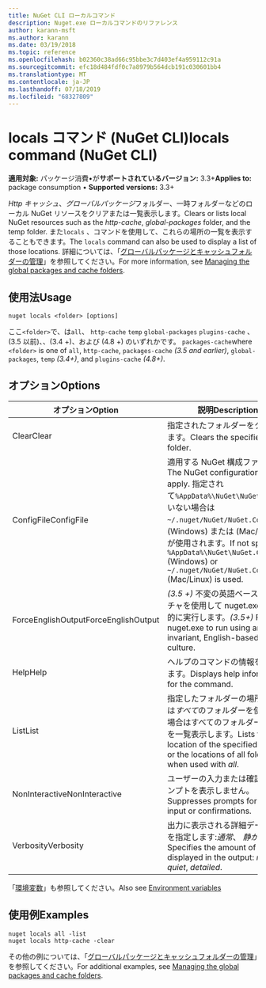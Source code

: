 ```yaml
---
title: NuGet CLI ローカルコマンド
description: Nuget.exe ローカルコマンドのリファレンス
author: karann-msft
ms.author: karann
ms.date: 03/19/2018
ms.topic: reference
ms.openlocfilehash: b02360c38ad66c95bbe3c7d403ef4a959112c91a
ms.sourcegitcommit: efc18d484fdf0c7a8979b564dcb191c030601bb4
ms.translationtype: MT
ms.contentlocale: ja-JP
ms.lasthandoff: 07/18/2019
ms.locfileid: "68327809"
---
```

# <a name="locals-command-nuget-cli"></a><span data-ttu-id="654e9-103">locals コマンド (NuGet CLI)</span><span class="sxs-lookup"><span data-stu-id="654e9-103">locals command (NuGet CLI)</span></span>

<span data-ttu-id="654e9-104">**適用対象:** パッケージ消費&bullet;が**サポートされているバージョン:** 3.3+</span><span class="sxs-lookup"><span data-stu-id="654e9-104">**Applies to:** package consumption &bullet; **Supported versions:** 3.3+</span></span>

<span data-ttu-id="654e9-105">*Http キャッシュ*、*グローバルパッケージ*フォルダー、一時フォルダーなどのローカル NuGet リソースをクリアまたは一覧表示します。</span><span class="sxs-lookup"><span data-stu-id="654e9-105">Clears or lists local NuGet resources such as the *http-cache*, *global-packages* folder, and the temp folder.</span></span> <span data-ttu-id="654e9-106">また`locals` 、コマンドを使用して、これらの場所の一覧を表示することもできます。</span><span class="sxs-lookup"><span data-stu-id="654e9-106">The `locals` command can also be used to display a list of those locations.</span></span> <span data-ttu-id="654e9-107">詳細については、「[グローバルパッケージとキャッシュフォルダーの管理](../../consume-packages/managing-the-global-packages-and-cache-folders.md)」を参照してください。</span><span class="sxs-lookup"><span data-stu-id="654e9-107">For more information, see [Managing the global packages and cache folders](../../consume-packages/managing-the-global-packages-and-cache-folders.md).</span></span>

## <a name="usage"></a><span data-ttu-id="654e9-108">使用法</span><span class="sxs-lookup"><span data-stu-id="654e9-108">Usage</span></span>

```cli
nuget locals <folder> [options]
```

<span data-ttu-id="654e9-109">ここ`<folder>`で、は`all`、 `http-cache` `temp`  `global-packages` `plugins-cache`  、(3.5 以前)、、(3.4 +)、および (4.8 +) のいずれかです。 `packages-cache`</span><span class="sxs-lookup"><span data-stu-id="654e9-109">where `<folder>` is one of `all`, `http-cache`, `packages-cache` *(3.5 and earlier)*, `global-packages`, `temp` *(3.4+)*, and `plugins-cache` *(4.8+)*.</span></span>

## <a name="options"></a><span data-ttu-id="654e9-110">オプション</span><span class="sxs-lookup"><span data-stu-id="654e9-110">Options</span></span>

| <span data-ttu-id="654e9-111">オプション</span><span class="sxs-lookup"><span data-stu-id="654e9-111">Option</span></span> | <span data-ttu-id="654e9-112">説明</span><span class="sxs-lookup"><span data-stu-id="654e9-112">Description</span></span> |
| --- | --- |
| <span data-ttu-id="654e9-113">Clear</span><span class="sxs-lookup"><span data-stu-id="654e9-113">Clear</span></span> | <span data-ttu-id="654e9-114">指定されたフォルダーをクリアします。</span><span class="sxs-lookup"><span data-stu-id="654e9-114">Clears the specified folder.</span></span> |
| <span data-ttu-id="654e9-115">ConfigFile</span><span class="sxs-lookup"><span data-stu-id="654e9-115">ConfigFile</span></span> | <span data-ttu-id="654e9-116">適用する NuGet 構成ファイル。</span><span class="sxs-lookup"><span data-stu-id="654e9-116">The NuGet configuration file to apply.</span></span> <span data-ttu-id="654e9-117">指定されて`%AppData%\NuGet\NuGet.Config`いない場合は`~/.nuget/NuGet/NuGet.Config` 、(Windows) または (Mac/Linux) が使用されます。</span><span class="sxs-lookup"><span data-stu-id="654e9-117">If not specified, `%AppData%\NuGet\NuGet.Config` (Windows) or `~/.nuget/NuGet/NuGet.Config` (Mac/Linux) is used.</span></span>|
| <span data-ttu-id="654e9-118">ForceEnglishOutput</span><span class="sxs-lookup"><span data-stu-id="654e9-118">ForceEnglishOutput</span></span> | <span data-ttu-id="654e9-119">*(3.5 +)* 不変の英語ベースのカルチャを使用して nuget.exe を強制的に実行します。</span><span class="sxs-lookup"><span data-stu-id="654e9-119">*(3.5+)* Forces nuget.exe to run using an invariant, English-based culture.</span></span> |
| <span data-ttu-id="654e9-120">Help</span><span class="sxs-lookup"><span data-stu-id="654e9-120">Help</span></span> | <span data-ttu-id="654e9-121">ヘルプのコマンドの情報を表示します。</span><span class="sxs-lookup"><span data-stu-id="654e9-121">Displays help information for the command.</span></span> |
| <span data-ttu-id="654e9-122">List</span><span class="sxs-lookup"><span data-stu-id="654e9-122">List</span></span> | <span data-ttu-id="654e9-123">指定したフォルダーの場所、または*すべて*のフォルダーを使用する場合はすべてのフォルダーの場所を一覧表示します。</span><span class="sxs-lookup"><span data-stu-id="654e9-123">Lists the location of the specified folder, or the locations of all folders when used with *all*.</span></span> |
| <span data-ttu-id="654e9-124">NonInteractive</span><span class="sxs-lookup"><span data-stu-id="654e9-124">NonInteractive</span></span> | <span data-ttu-id="654e9-125">ユーザーの入力または確認のプロンプトを表示しません。</span><span class="sxs-lookup"><span data-stu-id="654e9-125">Suppresses prompts for user input or confirmations.</span></span> |
| <span data-ttu-id="654e9-126">Verbosity</span><span class="sxs-lookup"><span data-stu-id="654e9-126">Verbosity</span></span> | <span data-ttu-id="654e9-127">出力に表示される詳細データの量を指定します:*通常*、 *静か*、*詳細*</span><span class="sxs-lookup"><span data-stu-id="654e9-127">Specifies the amount of detail displayed in the output: *normal*, *quiet*, *detailed*.</span></span> |

<span data-ttu-id="654e9-128">「[環境変数](cli-ref-environment-variables.md)」も参照してください。</span><span class="sxs-lookup"><span data-stu-id="654e9-128">Also see [Environment variables](cli-ref-environment-variables.md)</span></span>

## <a name="examples"></a><span data-ttu-id="654e9-129">使用例</span><span class="sxs-lookup"><span data-stu-id="654e9-129">Examples</span></span>

```cli
nuget locals all -list
nuget locals http-cache -clear
```

<span data-ttu-id="654e9-130">その他の例については、「[グローバルパッケージとキャッシュフォルダーの管理](../../consume-packages/managing-the-global-packages-and-cache-folders.md)」を参照してください。</span><span class="sxs-lookup"><span data-stu-id="654e9-130">For additional examples, see [Managing the global packages and cache folders](../../consume-packages/managing-the-global-packages-and-cache-folders.md).</span></span>
